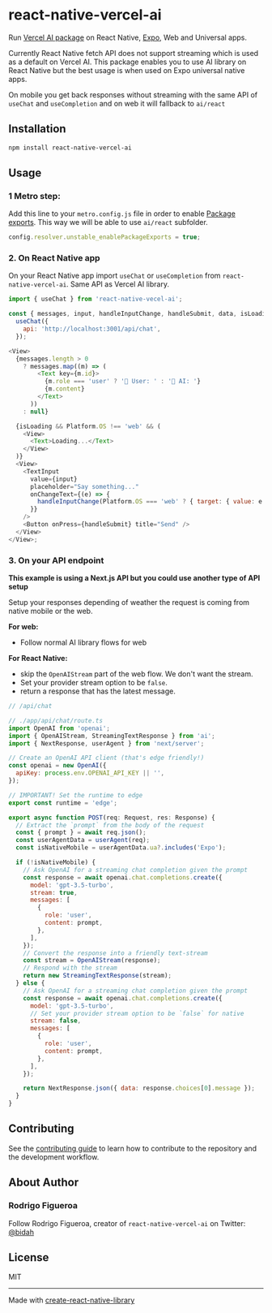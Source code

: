 # react-native-vercel-ai

Run [Vercel AI package](https://www.npmjs.com/package/ai) on React Native, [Expo](https://expo.dev), Web and Universal apps.

Currently React Native fetch API does not support streaming which is used as a default on Vercel AI. This package enables you to use AI library on React Native but the best usage is when used on Expo universal native apps.

On mobile you get back responses without streaming with the same API of `useChat` and `useCompletion` and on web it will fallback to `ai/react`

## Installation

```sh
npm install react-native-vercel-ai
```

## Usage

### 1 Metro step:

Add this line to your `metro.config.js` file in order to enable [Package exports](https://reactnative.dev/blog/2023/06/21/package-exports-support). This way we will be able to use `ai/react` subfolder.

```js
config.resolver.unstable_enablePackageExports = true;
```


### 2. On React Native app

On your React Native app import `useChat` or `useCompletion` from `react-native-vercel-ai`. Same API as Vercel AI library.

```js
import { useChat } from 'react-native-vecel-ai';

const { messages, input, handleInputChange, handleSubmit, data, isLoading } =
  useChat({
    api: 'http://localhost:3001/api/chat',
  });

<View>
  {messages.length > 0
    ? messages.map((m) => (
        <Text key={m.id}>
          {m.role === 'user' ? '🧔 User: ' : '🤖 AI: '}
          {m.content}
        </Text>
      ))
    : null}

  {isLoading && Platform.OS !== 'web' && (
    <View>
      <Text>Loading...</Text>
    </View>
  )}
  <View>
    <TextInput
      value={input}
      placeholder="Say something..."
      onChangeText={(e) => {
        handleInputChange(Platform.OS === 'web' ? { target: { value: e } } : e);
      }}
    />
    <Button onPress={handleSubmit} title="Send" />
  </View>
</View>;
```

### 3. On your API endpoint

**This example is using a Next.js API but you could use another type of API setup**

Setup your responses depending of weather the request is coming from native mobile or the web.

**For web:**

- Follow normal AI library flows for web

**For React Native:**

- skip the `OpenAIStream` part of the web flow. We don't want the stream.
- Set your provider stream option to be `false`.
- return a response that has the latest message.

```js
// /api/chat

// ./app/api/chat/route.ts
import OpenAI from 'openai';
import { OpenAIStream, StreamingTextResponse } from 'ai';
import { NextResponse, userAgent } from 'next/server';

// Create an OpenAI API client (that's edge friendly!)
const openai = new OpenAI({
  apiKey: process.env.OPENAI_API_KEY || '',
});

// IMPORTANT! Set the runtime to edge
export const runtime = 'edge';

export async function POST(req: Request, res: Response) {
  // Extract the `prompt` from the body of the request
  const { prompt } = await req.json();
  const userAgentData = userAgent(req);
  const isNativeMobile = userAgentData.ua?.includes('Expo');

  if (!isNativeMobile) {
    // Ask OpenAI for a streaming chat completion given the prompt
    const response = await openai.chat.completions.create({
      model: 'gpt-3.5-turbo',
      stream: true,
      messages: [
        {
          role: 'user',
          content: prompt,
        },
      ],
    });
    // Convert the response into a friendly text-stream
    const stream = OpenAIStream(response);
    // Respond with the stream
    return new StreamingTextResponse(stream);
  } else {
    // Ask OpenAI for a streaming chat completion given the prompt
    const response = await openai.chat.completions.create({
      model: 'gpt-3.5-turbo',
      // Set your provider stream option to be `false` for native
      stream: false,
      messages: [
        {
          role: 'user',
          content: prompt,
        },
      ],
    });

    return NextResponse.json({ data: response.choices[0].message });
  }
}
```

## Contributing

See the [contributing guide](CONTRIBUTING.md) to learn how to contribute to the repository and the development workflow.

## About Author

### Rodrigo Figueroa

Follow Rodrigo Figueroa, creator of `react-native-vercel-ai` on Twitter: [@bidah](https://twitter.com/bidah)

## License

MIT

---

Made with [create-react-native-library](https://github.com/callstack/react-native-builder-bob)
